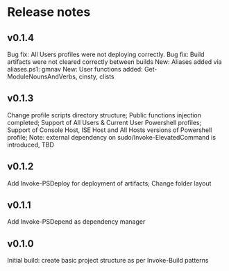 # Release notes

## v0.1.4

Bug fix: All Users profiles were not deploying correctly.
Bug fix: Build artifacts were not cleared correctly between builds
New:     Aliases added via aliases.ps1:  gmnav
New:     User functions added: Get-ModuleNounsAndVerbs, cinsty, clists

## v0.1.3

Change profile scripts directory structure;
Public functions injection completed;
Support of All Users & Current User Powershell profiles;
Support of Console Host, ISE Host and All Hosts versions of Powershell profile;
Note: external dependency on sudo/Invoke-ElevatedCommand is introduced, TBD

## v0.1.2

Add Invoke-PSDeploy for deployment of artifacts; Change folder layout

## v0.1.1

Add Invoke-PSDepend as dependency manager

## v0.1.0

Initial build: create basic project structure as per Invoke-Build patterns
